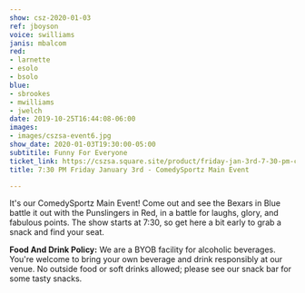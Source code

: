 ```yaml
---
show: csz-2020-01-03
ref: jboyson
voice: swilliams
janis: mbalcom
red:
- larnette
- esolo
- bsolo
blue:
- sbrookes
- mwilliams
- jwelch
date: 2019-10-25T16:44:08-06:00
images:
- images/cszsa-event6.jpg
show_date: 2020-01-03T19:30:00-05:00
subtitile: Funny For Everyone
ticket_link: https://cszsa.square.site/product/friday-jan-3rd-7-30-pm-comedysportz-main-event/152?cs=true
title: 7:30 PM Friday January 3rd - ComedySportz Main Event

---
```

It's our ComedySportz Main Event! Come out and see the Bexars in Blue battle it out with the Punslingers in Red, in a battle for laughs, glory, and fabulous points. The show starts at 7:30, so get here a bit early to grab a snack and find your seat.

**Food And Drink Policy:** We are a BYOB facility for alcoholic beverages. You're welcome to bring your own beverage and drink responsibly at our venue. No outside food or soft drinks allowed; please see our snack bar for some tasty snacks.
